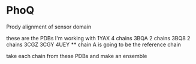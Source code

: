 # PhoQ
Prody alignment of sensor domain

these are the PDBs I'm working with
1YAX 4 chains
3BQA 2 chains
3BQ8 2 chains
3CGZ
3CGY
4UEY ** chain A is going to be the reference chain

take each chain from these PDBs and make an ensemble

